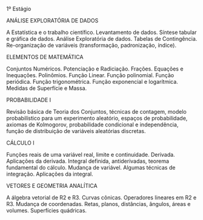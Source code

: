 1º Estágio

ANÁLISE EXPLORATÓRIA DE DADOS

A Estatística e o trabalho científico. Levantamento de dados. Síntese tabular e gráfica de dados. Análise Exploratória de dados. Tabelas de Contingência. Re-organização de variáveis (transformação, padronização, índice).

ELEMENTOS DE MATEMÁTICA

Conjuntos Numéricos. Potenciação e Radiciação. Frações. Equações e Inequações. Polinômios. Função Linear. Função polinomial. Função periódica. Função trigonométrica. Função exponencial e logarítmica. Medidas de Superfície e Massa.

PROBABILIDADE I

Revisão básica de Teoria dos Conjuntos, técnicas de contagem, modelo probabilístico para um experimento aleatório, espaços de probabilidade, axiomas de Kolmogorov, probabilidade condicional e independência, função de distribuição de variáveis aleatórias discretas.

CÁLCULO I

Funções reais de uma variável real, limite e continuidade. Derivada. Aplicações da derivada. Integral definida, antiderivadas, teorema fundamental do cálculo. Mudança de variável. Algumas técnicas de integração. Aplicações da integral.

VETORES E GEOMETRIA ANALÍTICA

A álgebra vetorial de R2 e R3. Curvas cônicas. Operadores lineares em R2 e R3. Mudança de coordenadas. Retas, planos, distâncias, ângulos, áreas e volumes. Superfícies quádricas.
